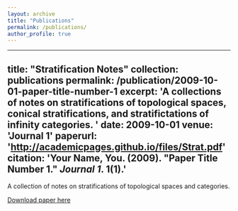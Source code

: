 ```yaml
---
layout: archive
title: "Publications"
permalink: /publications/
author_profile: true
---
```


---
title: "Stratification Notes"
collection: publications
permalink: /publication/2009-10-01-paper-title-number-1
excerpt: 'A collections of notes on stratifications of topological spaces, conical stratifications, and stratifictations of infinity categories.  '
date: 2009-10-01
venue: 'Journal 1'
paperurl: 'http://academicpages.github.io/files/Strat.pdf'
citation: 'Your Name, You. (2009). &quot;Paper Title Number 1.&quot; <i>Journal 1</i>. 1(1).'
---
A collection of notes on stratifications of topological spaces and categories. 

[Download paper here](http://academicpages.github.io/files/Strat.pdf)

